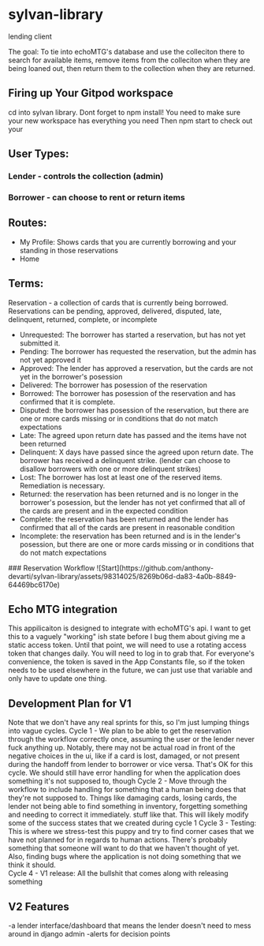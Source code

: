 # sylvan-library
lending client

The goal: To tie into echoMTG's database and use the colleciton there to search for available items, remove items from the colleciton when they are being loaned out, then return them to the collection when they are returned.

## Firing up Your Gitpod workspace
cd into sylvan library.
Dont forget to npm install!  You need to make sure your new workspace has everything you need
Then npm start to check out your 

## User Types:
### Lender - controls the collection (admin)
### Borrower - can choose to rent or return items

## Routes: 
<ul>
<li>My Profile: Shows cards that you are currently borrowing and your standing in those reservations</li>
<li>Home</li>
</ul>

## Terms:
Reservation - a collection of cards that is currently being borrowed.  Reservations can be pending, approved, delivered, disputed, late, delinquent, returned, complete, or incomplete
<ul>
  <li>Unrequested: The borrower has started a reservation, but has not yet submitted it.</li>
  <li>Pending:  The borrower has requested the reservation, but the admin has not yet approved it</li>
  <li>Approved: The lender has approved a reservation, but the cards are not yet in the borrower's posession</li>
  <li>Delivered: The borrower has posession of the reservation</li>
  <li>Borrowed: The borrower has posession of the reservation and has confirmed that it is complete.</li>
  <li>Disputed: the borrower has posession of the reservation, but there are one or more cards missing or in conditions that do not match expectations</li>
  <li>Late: The agreed upon return date has passed and the items have not been returned</li>
  <li>Delinquent: X days have passed since the agreed upon return date.  The borrower has received a delinquent strike.  (lender can choose to disallow borrowers with one or more delinquent strikes)</li>
  <li>Lost: The borrower has lost at least one of the reserved items.  Remediation is necessary.</li>
  <li>Returned: the reservation has been returned and is no longer in the borrower's posession, but the lender has not yet confirmed that all of the cards are present and in the expected condition</li>
  <li>Complete: the reservation has been returned and the lender has confirmed that all of the cards are present in reasonable condition</li>
  <li>Incomplete: the reservation has been returned and is in the lender's posession, but there are one or more cards missing or in conditions that do not match expectations</li>
</ul>
### Reservation Workflow
![Start](https://github.com/anthony-devarti/sylvan-library/assets/98314025/8269b06d-da83-4a0b-8849-64469bc6170e)



## Echo MTG integration
This appilicaiton is designed to integrate with echoMTG's api.  I want to get this to a vaguely "working" ish state before I bug them about giving me a static access token.  Until that point, we will need to use a rotating access token that changes daily.  You will need to log in to grab that.  For everyone's convenience, the token is saved in the App Constants file, so if the token needs to be used elsewhere in the future, we can just use that variable and only have to update one thing.

## Development Plan for V1
Note that we don't have any real sprints for this, so I'm just lumping things into vague cycles.
Cycle 1 - We plan to be able to get the reservation through the workflow correctly once, assuming the user or the lender never fuck anything up.  Notably, there may not be actual road in front of the negative choices in the ui, like if a card is lost, damaged, or not present during the handoff from lender to borrower or vice versa.  That's OK for this cycle.  We should still have error handling for when the application does something it's not supposed to, though
Cycle 2 - Move through the workflow to include handling for something that a human being does that they're not supposed to.  Things like damaging cards, losing cards, the lender not being able to find something in inventory, forgetting something and needing to correct it immediately.  stuff like that.  This will likely modify some of the success states that we created during cycle 1
Cycle 3 - Testing:  This is where we stress-test this puppy and try to find corner cases that we have not planned for in regards to human actions.  There's probably something that someone will want to do that we haven't thought of yet.  Also, finding bugs where the application is not doing something that we think it should.  
Cycle 4 - V1 release:  All the bullshit that comes along with releasing something

## V2 Features
-a lender interface/dashboard that means the lender doesn't need to mess around in django admin
-alerts for decision points
